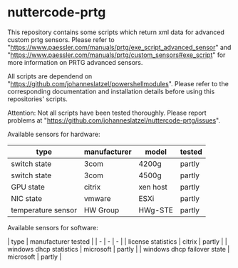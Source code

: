 # nuttercode-prtg

This repository contains some scripts which  return xml data for advanced custom prtg sensors. Please refer to "https://www.paessler.com/manuals/prtg/exe_script_advanced_sensor" and "https://www.paessler.com/manuals/prtg/custom_sensors#exe_script" for more information on PRTG advanced sensors.

All scripts are dependend on "https://github.com/johanneslatzel/powershellmodules". Please refer to the corresponding documentation and installation details before using this repositories' scripts.

Attention: Not all scripts have been tested thoroughly. Please report problems at "https://github.com/johanneslatzel/nuttercode-prtg/issues".

Available sensors for hardware:

| type | manufacturer | model | tested |
| - | - | - | - |
| switch state | 3com | 4200g | partly |
| switch state | 3com | 4500g | partly |
| GPU state | citrix | xen host | partly |
| NIC state | vmware | ESXi | partly |
| temperature sensor | HW Group | HWg-STE | partly |

Available sensors for software:

| type | manufacturer tested |
| - | - | - |
| license statistics | citrix | partly |
| windows dhcp statistics | microsoft | partly |
| windows dhcp failover state | microsoft | partly |
